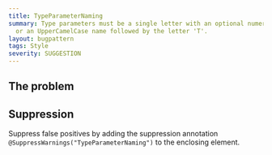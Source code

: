 ```yaml
---
title: TypeParameterNaming
summary: Type parameters must be a single letter with an optional numeric suffix,
  or an UpperCamelCase name followed by the letter 'T'.
layout: bugpattern
tags: Style
severity: SUGGESTION
---
```


<!--
*** AUTO-GENERATED, DO NOT MODIFY ***
To make changes, edit the @BugPattern annotation or the explanation in docs/bugpattern.
-->


## The problem


## Suppression
Suppress false positives by adding the suppression annotation `@SuppressWarnings("TypeParameterNaming")` to the enclosing element.
